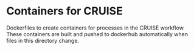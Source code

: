 # Containers for CRUISE

Dockerfiles to create containers for processes in the CRUISE workflow.
These containers are built and pushed to dockerhub automatically when files in this directory change.
